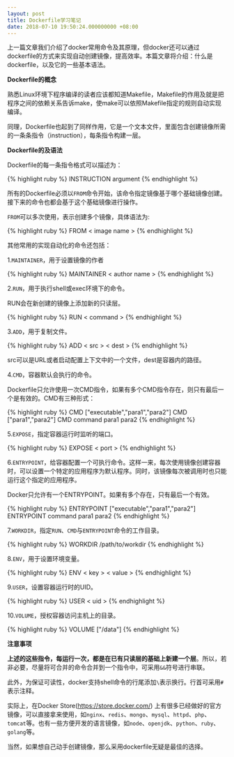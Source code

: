 ```yaml
---
layout: post
title: Dockerfile学习笔记
date: 2018-07-10 19:50:24.000000000 +08:00
---
```


上一篇文章我们介绍了docker常用命令及其原理，但docker还可以通过dockerfile的方式来实现自动创建镜像，提高效率。本篇文章将介绍：什么是dockerfile，以及它的一些基本语法。

**Dockerfile的概念**

熟悉Linux环境下程序编译的读者应该都知道Makefile，Makefile的作用及就是把程序之间的依赖关系告诉make，使make可以依照Makefile指定的规则自动实现编译。

同理，Dockerfile也起到了同样作用，它是一个文本文件，里面包含创建镜像所需的一条条指令（instruction），每条指令构建一层。

**Dockerfile的及语法**

Dockerfile的每一条指令格式可以描述为：

{% highlight ruby %}
INSTRUCTION argument
{% endhighlight %}

所有的Dockerfile必须以`FROM`命令开始，该命令指定镜像基于哪个基础镜像创建。接下来的命令也都会基于这个基础镜像进行操作。

`FROM`可以多次使用，表示创建多个镜像，具体语法为:

{% highlight ruby %}
FROM < image name >
{% endhighlight %}

其他常用的实现自动化的命令还包括：

1.`MAINTAINER`，用于设置镜像的作者

{% highlight ruby %}
MAINTAINER < author name >
{% endhighlight %}

2.`RUN`，用于执行shell或exec环境下的命令。

RUN会在新创建的镜像上添加新的只读层。

{% highlight ruby %}
RUN < command >
{% endhighlight %}

3.`ADD`，用于复制文件。

{% highlight ruby %}
ADD < src > < dest >
{% endhighlight %}

src可以是URL或者启动配置上下文中的一个文件，dest是容器内的路径。

4.`CMD`，容器默认会执行的命令。

Dockerfile只允许使用一次CMD指令，如果有多个CMD指令存在，则只有最后一个是有效的。CMD有三种形式：

{% highlight ruby %}
CMD ["executable","para1","para2"]
CMD ["para1","para2"]
CMD command para1 para2
{% endhighlight %}

5.`EXPOSE`，指定容器运行时监听的端口。

{% highlight ruby %}
EXPOSE < port >
{% endhighlight %}

6.`ENTRYPOINT`，给容器配置一个可执行命令。这样一来，每次使用镜像创建容器时，可以设置一个特定的应用程序为默认程序。同时，该镜像每次被调用时也只能运行这个指定的应用程序。

Docker只允许有一个ENTRYPOINT。如果有多个存在，只有最后一个有效。

{% highlight ruby %}
ENTRYPOINT ["executable","para1","para2"]
ENTRYPOINT command para1 para2
{% endhighlight %}

7.`WORKDIR`，指定`RUN`、`CMD`与`ENTRYPOINT`命令的工作目录。

{% highlight ruby %}
WORKDIR /path/to/workdir
{% endhighlight %}

8.`ENV`，用于设置环境变量。

{% highlight ruby %}
ENV < key > < value >
{% endhighlight %}

9.`USER`，设置容器运行时的UID。

{% highlight ruby %}
USER < uid >
{% endhighlight %}

10.`VOLUME`，授权容器访问主机上的目录。

{% highlight ruby %}
VOLUME ["/data"]
{% endhighlight %}

**注意事项**

**上述的这些指令，每运行一次，都是在已有只读层的基础上新建一个层**。所以，若非必要，尽量将可合并的命令合并到一个指令中，可采用`&&`符号进行串联。

此外，为保证可读性，docker支持shell命令的行尾添加`\`表示换行。行首可采用`#`表示注释。

实际上，在Docker Store(https://store.docker.com/) 上有很多已经做好的官方镜像，可以直接拿来使用，如`nginx`、`redis`、`mongo`、`mysql`、`httpd`、`php`、`tomcat`等。也有一些方便开发的语言镜像，如`node`、`openjdk`、`python`、`ruby`、`golang`等。

当然，如果想自己动手创建镜像，那么采用dockerfile无疑是最佳的选择。